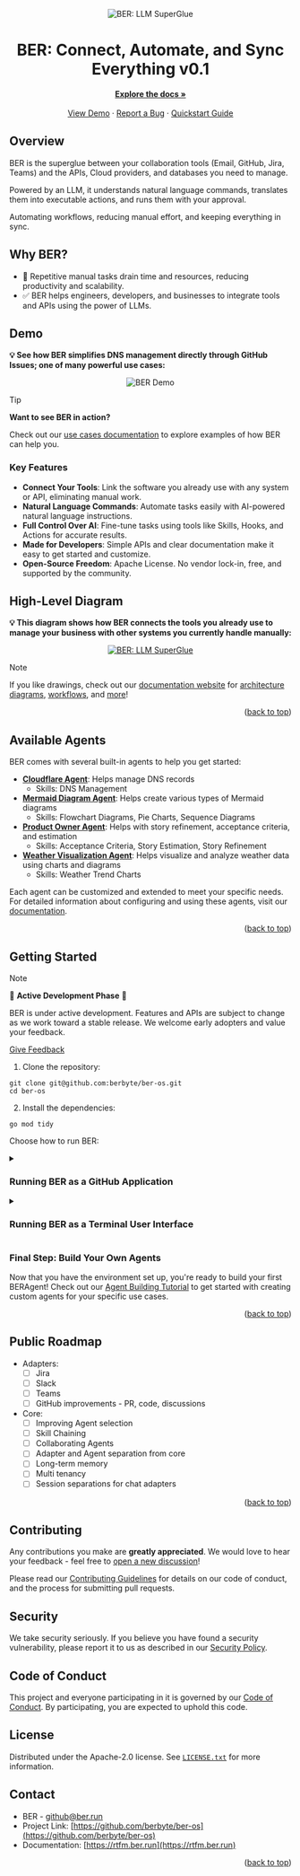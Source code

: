 <a id="readme-top"></a>

<div align="center">
    <img src="https://rtfm.ber.run/ber-intro.png" alt="BER: LLM SuperGlue">
  <h1 align="center">BER: Connect, Automate, and Sync Everything v0.1</h1>
  <p align="center">
    <a href="https://rtfm.ber.run"><strong>Explore the docs »</strong></a>
    <br />
    <br />
    <a href="#demo">View Demo</a>
    &middot;
    <a href="https://github.com/berbyte/ber-os/issues/new">Report a Bug</a>
    &middot;
    <a href="#getting-started">Quickstart Guide</a>
  </p>

</div>

## Overview

BER is the superglue between your collaboration tools (Email, GitHub, Jira, Teams) and the APIs, Cloud providers, and databases you need to manage.

Powered by an LLM, it understands natural language commands, translates them into executable actions, and runs them with your approval.

Automating workflows, reducing manual effort, and keeping everything in sync.


## Why BER?

- 🛑 Repetitive manual tasks drain time and resources, reducing productivity and scalability.
- ✅ BER helps engineers, developers, and businesses to integrate tools and APIs using the power of LLMs.


## Demo

__💡 See how BER simplifies DNS management directly through GitHub Issues; one of many powerful use cases:__

<div align="center">
  <img src="https://rtfm.ber.run/demo.gif" alt="BER Demo">
</div>


> [!tip]
> **Want to see BER in action?**
>
> Check out our [use cases documentation](https://rtfm.ber.run/getting-started/usecases/) to explore examples of how BER can help you.
>


### Key Features

- **Connect Your Tools**: Link the software you already use with any system or API, eliminating manual work.
- **Natural Language Commands**: Automate tasks easily with AI-powered natural language instructions.
- **Full Control Over AI**: Fine-tune tasks using tools like Skills, Hooks, and Actions for accurate results.
- **Made for Developers**: Simple APIs and clear documentation make it easy to get started and customize.
- **Open-Source Freedom**: Apache License. No vendor lock-in, free, and supported by the community.


## High-Level Diagram

__💡 This diagram shows how BER connects the tools you already use to manage your business with other systems you currently handle manually:__

<div align="center">
    <a href="https://rtfm.ber.run">
    <img src="https://rtfm.ber.run/diagrams/ber-intro-splash.png" alt="BER: LLM SuperGlue">
  </a>
</div>

> [!note]
> If you like drawings, check out our [documentation website](https://rtfm.ber.run) for [architecture diagrams](https://rtfm.ber.run/getting-started/), [workflows](https://rtfm.ber.run/concepts/agent/), and [more](https://rtfm.ber.run/concepts/adapter/)!


<p align="right">(<a href="#readme-top">back to top</a>)</p>

<!-- Agent -->
## Available Agents
BER comes with several built-in agents to help you get started:

- **[Cloudflare Agent](agents/cloudflare)**: Helps manage DNS records
  - Skills: DNS Management
- **[Mermaid Diagram Agent](agents/mermaid)**: Helps create various types of Mermaid diagrams
  - Skills: Flowchart Diagrams, Pie Charts, Sequence Diagrams
- **[Product Owner Agent](agents/product)**: Helps with story refinement, acceptance criteria, and estimation
  - Skills: Acceptance Criteria, Story Estimation, Story Refinement
- **[Weather Visualization Agent](agents/weather)**: Helps visualize and analyze weather data using charts and diagrams
  - Skills: Weather Trend Charts

Each agent can be customized and extended to meet your specific needs. For detailed information about configuring and using these agents, visit our [documentation](https://rtfm.ber.run/concepts/agent/).

<p align="right">(<a href="#readme-top">back to top</a>)</p>


## Getting Started

> [!note]
>
> 🚧 **Active Development Phase** 🚧
>
> BER is under active development. Features and APIs are subject to change as we work toward a stable release. We welcome early adopters and value your feedback.
>
> [Give Feedback](https://github.com/berbyte/ber-os/discussions/new?category=feedback)



1. Clone the repository:

```
git clone git@github.com:berbyte/ber-os.git
cd ber-os
```

2. Install the dependencies:

```
go mod tidy
```

Choose how to run BER:

<details>
<summary><h3>Running BER as a GitHub Application</h3></summary>

1. Create a GitHub App by following our [documentation guide](https://rtfm.ber.run/guides/howto-adapter-github-install/). This will provide you with the required credentials for the next steps.

2. Set the environment variables
```
export GH_APP_ID=""
export GH_PRIVATE_KEY="" # base64 decoded pem
export GH_WEBHOOK_SECRET=""

export OPENAI_API_KEY=""
```

2. Start ngrok:

```
ngrok http http://localhost:8080
```

3. Run the application:
```
go run . webhook --debug
```

For detailed GitHub adapter usage instructions, please visit our [GitHub Adapter Tutorial](https://rtfm.ber.run/tutorials/github/).

</details>

<details>
<summary><h3>Running BER as a Terminal User Interface</h3></summary>

‼️ **The TUI adapter is currently in an experimental state.** ‼️

1. Set the environment variable

```
export OPENAI_API_KEY=""
```

2. Run the TUI:

```
go run . tui
```

</details>


### Final Step: Build Your Own Agents
Now that you have the environment set up, you're ready to build your first BERAgent! Check out our [Agent Building Tutorial](https://rtfm.ber.run/tutorials/agent/) to get started with creating custom agents for your specific use cases.



<p align="right">(<a href="#readme-top">back to top</a>)</p>

<!-- ROADMAP -->
## Public Roadmap

- Adapters:
  - [ ] Jira
  - [ ] Slack
  - [ ] Teams
  - [ ] GitHub improvements - PR, code, discussions
- Core:
  - [ ] Improving Agent selection
  - [ ] Skill Chaining
  - [ ] Collaborating Agents
  - [ ] Adapter and Agent separation from core
  - [ ] Long-term memory
  - [ ] Multi tenancy
  - [ ] Session separations for chat adapters

<p align="right">(<a href="#readme-top">back to top</a>)</p>

<!-- CONTRIBUTING -->
## Contributing
Any contributions you make are **greatly appreciated**. We would love to hear your feedback - feel free to [open a new discussion](https://github.com/berbyte/ber-os/discussions/new?category=feedback)!

Please read our [Contributing Guidelines](.github/CONTRIBUTING.md) for details on our code of conduct, and the process for submitting pull requests.

<!-- SECURITY -->
## Security
We take security seriously. If you believe you have found a security vulnerability, please report it to us as described in our [Security Policy](.github/SECURITY.md).

<!-- CODE OF CONDUCT -->
## Code of Conduct
This project and everyone participating in it is governed by our [Code of Conduct](.github/CODE_OF_CONDUCT.md). By participating, you are expected to uphold this code.

<!-- LICENSE -->
## License
Distributed under the Apache-2.0 license. See [`LICENSE.txt`](LICENSE.txt) for more information.

<!-- CONTACT -->
## Contact
- BER - github@ber.run
- Project Link: [https://github.com/berbyte/ber-os](https://github.com/berbyte/ber-os)
- Documentation: [https://rtfm.ber.run](https://rtfm.ber.run)

<p align="right">(<a href="#readme-top">back to top</a>)</p>
